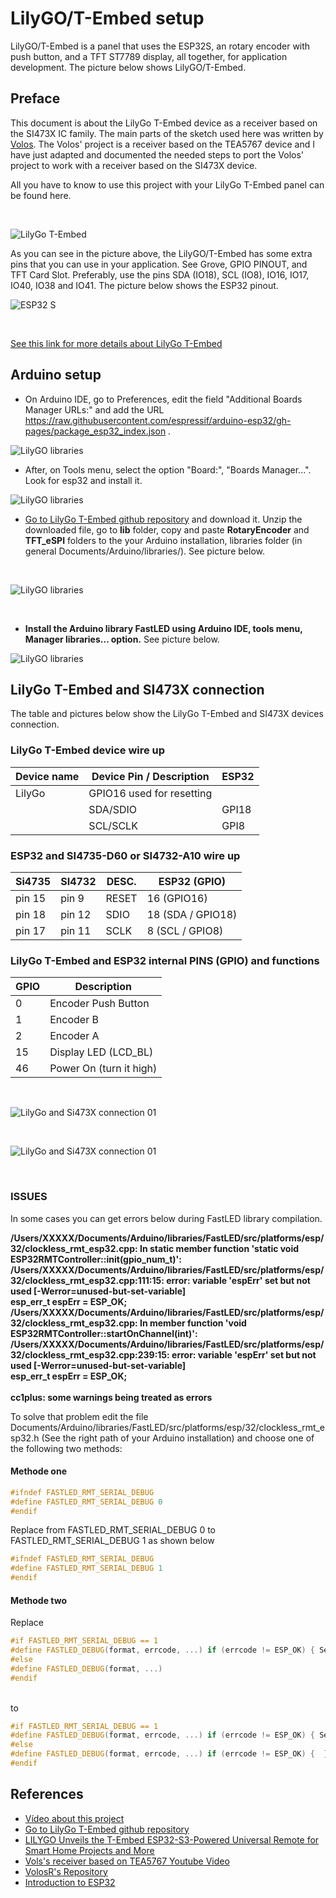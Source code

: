 # LilyGO/T-Embed setup

LilyGO/T-Embed  is a panel that uses the ESP32S, an rotary encoder with push button, and a TFT ST7789 display, all together,  for application development. The picture below shows LilyGO/T-Embed.


## Preface

This document is about the LilyGo T-Embed device as a receiver based on the SI473X IC family. The main parts of the sketch used here was written by [Volos](https://github.com/VolosR/TEmbedFMRadio). The Volos' project is a receiver based on the TEA5767 device and I have just adapted and documented the needed steps to port the Volos' project to work with a receiver based on the SI473X device. 

All you have to know to use this project with your LilyGo T-Embed panel can be found here. 


<BR> 

![LilyGo T-Embed](./images/t_embed.png)


As you can see in the picture above, the LilyGO/T-Embed has some extra pins that you can use in your application. See Grove, GPIO PINOUT, and TFT Card Slot.  Preferably, use the pins SDA (IO18), SCL (IO8), IO16, IO17, IO40, IO38 and IO41.  The picture below shows the ESP32 pinout.    


![ESP32 S](./images/ESP32_S.jpg)

<BR>


[See this link for more details about LilyGo T-Embed](https://github.com/Xinyuan-LilyGO/T-Embed)


## Arduino setup

* On Arduino IDE, go to Preferences, edit the field "Additional Boards Manager URLs:" and add the URL 
https://raw.githubusercontent.com/espressif/arduino-esp32/gh-pages/package_esp32_index.json . 


![LilyGO libraries](./images/lib00.png)


* After, on Tools menu, select the option "Board:", "Boards Manager...". 
Look for esp32 and install it.


![LilyGO libraries](./images/lib00A.png)



* [Go to LilyGo T-Embed github repository](https://github.com/Xinyuan-LilyGO/T-Embed) and download it. 
Unzip the downloaded file, go to __lib__ folder, copy and paste __RotaryEncoder__ and __TFT_eSPI__ folders to the your Arduino installation, libraries folder (in general Documents/Arduino/libraries/). See picture below.

<BR>

![LilyGO libraries](./images/lib01.png)

<BR>

* __Install the Arduino library FastLED using Arduino IDE, tools menu, Manager libraries... option.__ See picture below.

![LilyGO libraries](./images/lib02.png)


## LilyGo T-Embed and SI473X connection

The table and pictures below show the LilyGo T-Embed and SI473X devices connection. 


### LilyGo T-Embed device wire up

  | Device name      | Device Pin / Description  |  ESP32        |
  | ---------------- | --------------------------| ------------  |
  |    LilyGo        | GPIO16 used for resetting |               |
  |                  | SDA/SDIO                  |  GPI18        |
  |                  | SCL/SCLK                  |  GPI8         |
  

### ESP32 and SI4735-D60 or SI4732-A10 wire up


  | Si4735  | SI4732   | DESC.  | ESP32    (GPIO)    |
  |---------| -------- |--------|--------------------|
  | pin 15  |  pin 9   | RESET  | 16 (GPIO16)        |
  | pin 18  |  pin 12  | SDIO   | 18 (SDA / GPIO18)  |
  | pin 17  |  pin 11  | SCLK   |  8 (SCL / GPIO8)   |



 ### LilyGo T-Embed and ESP32 internal PINS (GPIO) and functions

 | GPIO  | Description  | 
 | ----- | ------------ |
 |   0   | Encoder Push Button  |
 |   1   | Encoder B |
 |   2   | Encoder A | 
 |  15   | Display LED (LCD_BL)  | 
 |  46   | Power On  (turn it high) |  


<BR>


![LilyGo and Si473X connection 01](./images/lily01.jpg)


<BR>

![LilyGo and Si473X connection 01](./images/lily02.jpg)

<BR>


### ISSUES


In some cases you can get errors below during FastLED library compilation. 


<B>
/Users/XXXXX/Documents/Arduino/libraries/FastLED/src/platforms/esp/32/clockless_rmt_esp32.cpp: In static member function 'static void ESP32RMTController::init(gpio_num_t)':
<BR>
/Users/XXXXX/Documents/Arduino/libraries/FastLED/src/platforms/esp/32/clockless_rmt_esp32.cpp:111:15: error: variable 'espErr' set but not used [-Werror=unused-but-set-variable]
<BR>
esp_err_t espErr = ESP_OK;
<BR>
/Users/XXXXX/Documents/Arduino/libraries/FastLED/src/platforms/esp/32/clockless_rmt_esp32.cpp: In member function 'void ESP32RMTController::startOnChannel(int)':
<BR>
/Users/XXXXX/Documents/Arduino/libraries/FastLED/src/platforms/esp/32/clockless_rmt_esp32.cpp:239:15: error: variable 'espErr' set but not used [-Werror=unused-but-set-variable]
<BR>
esp_err_t espErr = ESP_OK;
<BR>
<BR>
cc1plus: some warnings being treated as errors

</B>

<BR>

To solve that problem edit the file Documents/Arduino/libraries/FastLED/src/platforms/esp/32/clockless_rmt_esp32.h (See the right path of your Arduino installation) and choose one of the following two methods:


#### Methode one

```c++
#ifndef FASTLED_RMT_SERIAL_DEBUG
#define FASTLED_RMT_SERIAL_DEBUG 0
#endif
```

Replace from FASTLED_RMT_SERIAL_DEBUG 0 to  FASTLED_RMT_SERIAL_DEBUG 1 as shown below

```c++
#ifndef FASTLED_RMT_SERIAL_DEBUG
#define FASTLED_RMT_SERIAL_DEBUG 1
#endif
```

#### Methode two

Replace 
<BR>

```c++
#if FASTLED_RMT_SERIAL_DEBUG == 1
#define FASTLED_DEBUG(format, errcode, ...) if (errcode != ESP_OK) { Serial.printf(PSTR("FASTLED: " format "\n"), errcode, ##__VA_ARGS__); }
#else
#define FASTLED_DEBUG(format, ...)
#endif
```

<BR>
to
<BR>

```c++
#if FASTLED_RMT_SERIAL_DEBUG == 1
#define FASTLED_DEBUG(format, errcode, ...) if (errcode != ESP_OK) { Serial.printf(PSTR("FASTLED: " format "\n"), errcode, ##__VA_ARGS__); }
#else
#define FASTLED_DEBUG(format, errcode, ...) if (errcode != ESP_OK) {  }
#endif
```





## References 

* [Vídeo about this project](https://youtu.be/hMyZkXs8gW4) 
* [Go to LilyGo T-Embed github repository](https://github.com/Xinyuan-LilyGO/T-Embed)
* [LILYGO Unveils the T-Embed ESP32-S3-Powered Universal Remote for Smart Home Projects and More](https://www.hackster.io/news/lilygo-unveils-the-t-embed-esp32-s3-powered-universal-remote-for-smart-home-projects-and-more-cad2e701d640)
* [Vols's receiver based on TEA5767 Youtube Video](https://youtu.be/bg2Ysrh85Ek)
* [VolosR's Repository](https://github.com/VolosR/TEmbedFMRadio)
* [Introduction to ESP32](https://docs.espressif.com/projects/esp-idf/en/latest/esp32/get-started/index.html)




